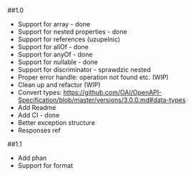 ##1.0
- Support for array - done
- Support for nested properties - done
- Support for references (uzupelnic)
- Support for allOf - done
- Support for anyOf - done
- Support for nullable - done
- Support for discriminator - sprawdzic nested
- Proper error handle: operation not found etc. (WIP)
- Clean up and refactor (WIP)
- Convert types: https://github.com/OAI/OpenAPI-Specification/blob/master/versions/3.0.0.md#data-types
- Add Readme
- Add CI - done
- Better exception structure
- Responses ref 

##1.1
- Add phan
- Support for format

